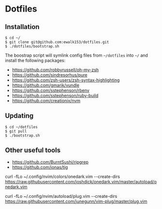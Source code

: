# Dotfiles

## Installation

```shell
$ cd ~/
$ git clone git@github.com:ewalk153/dotfiles.git
$ ./dotfiles/bootstrap.sh
```

The boostrap script will symlink config files from `~/dotfiles` into `~/` and install the following packages:

- https://github.com/robbyrussell/oh-my-zsh
- https://github.com/sindresorhus/pure
- https://github.com/zsh-users/zsh-syntax-highlighting
- https://github.com/gmarik/vundle
- https://github.com/sstephenson/rbenv
- https://github.com/sstephenson/ruby-build
- https://github.com/creationix/nvm

## Updating

```shell
$ cd ~/dotfiles
$ git pull
$ ./bootstrap.sh
```

## Other useful tools

- https://github.com/BurntSushi/ripgrep
- https://github.com/jonas/tig


curl -fLo ~/.config/nvim/colors/onedark.vim --create-dirs https://raw.githubusercontent.com/joshdick/onedark.vim/master/autoload/onedark.vim

curl -fLo ~/.config/nvim/autoload/plug.vim --create-dirs     https://raw.githubusercontent.com/junegunn/vim-plug/master/plug.vim

